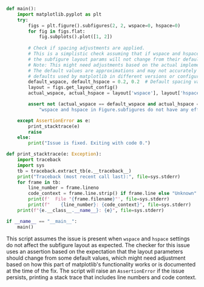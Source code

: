 ```python
def main():
    import matplotlib.pyplot as plt
    try:
        figs = plt.figure().subfigures(2, 2, wspace=0, hspace=0)
        for fig in figs.flat:
            fig.subplots().plot([1, 2])
        
        # Check if spacing adjustments are applied.
        # This is a simplistic check assuming that if wspace and hspace have no effect,
        # the subfigure layout params will not change from their default values.
        # Note: This might need adjustments based on the actual implementational fix.
        # The default values are approximations and may not accurately reflect the actual
        # defaults used by matplotlib in different versions or configurations.
        default_wspace, default_hspace = 0.2, 0.2  # Default spacing values may vary
        layout = figs.get_layout_config()
        actual_wspace, actual_hspace = layout['wspace'], layout['hspace']

        assert not (actual_wspace == default_wspace and actual_hspace == default_hspace), \
            "wspace and hspace in Figure.subfigures do not have any effect."

    except AssertionError as e:
        print_stacktrace(e)
        raise
    else:
        print("Issue is fixed. Exiting with code 0.")

def print_stacktrace(e: Exception):
    import traceback
    import sys
    tb = traceback.extract_tb(e.__traceback__)
    print("Traceback (most recent call last):", file=sys.stderr)
    for frame in tb:
        line_number = frame.lineno
        code_context = frame.line.strip() if frame.line else "Unknown"
        print(f'  File "{frame.filename}"', file=sys.stderr)
        print(f"    {line_number}: {code_context}", file=sys.stderr)
    print(f"{e.__class__.__name__}: {e}", file=sys.stderr)

if __name__ == "__main__":
    main()
```

This script assumes the issue is present when `wspace` and `hspace` settings do not affect the subfigure layout as expected. The checker for this issue uses an assertion based on the expectation that the layout parameters should change from some default values, which might need adjustment based on how this part of matplotlib's functionality works or is documented at the time of the fix. The script will raise an `AssertionError` if the issue persists, printing a stack trace that includes line numbers and code context.